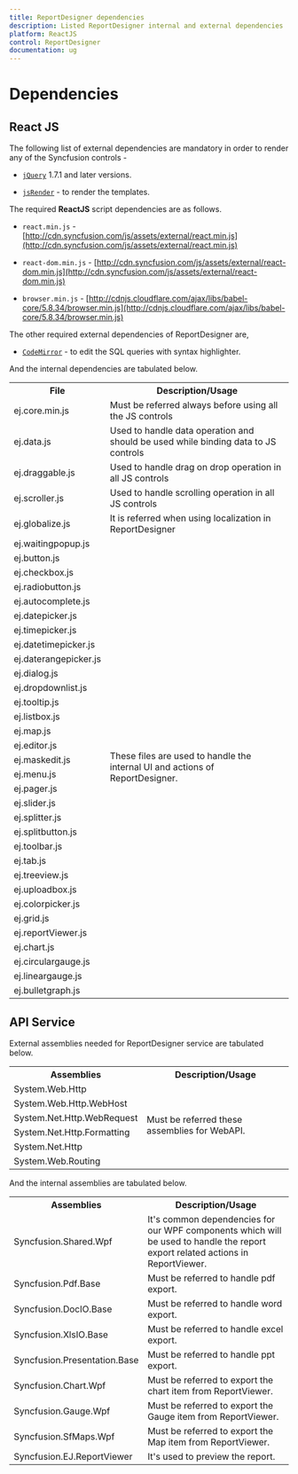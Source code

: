 ```yaml
---
title: ReportDesigner dependencies
description: Listed ReportDesigner internal and external dependencies
platform: ReactJS
control: ReportDesigner
documentation: ug
---
```

# Dependencies

## React JS

The following list of external dependencies are mandatory in order to render any of the Syncfusion controls - 

* [`jQuery`](http://jquery.com "jQuery") 1.7.1 and later versions.

* [`jsRender`](https://github.com/borismoore/jsrender "jsRender") - to render the templates.

The required **ReactJS** script dependencies are as follows.

* `react.min.js` - [http://cdn.syncfusion.com/js/assets/external/react.min.js](http://cdn.syncfusion.com/js/assets/external/react.min.js)

* `react-dom.min.js` - [http://cdn.syncfusion.com/js/assets/external/react-dom.min.js](http://cdn.syncfusion.com/js/assets/external/react-dom.min.js)

* `browser.min.js` - [http://cdnjs.cloudflare.com/ajax/libs/babel-core/5.8.34/browser.min.js](http://cdnjs.cloudflare.com/ajax/libs/babel-core/5.8.34/browser.min.js)

The other required external dependencies of ReportDesigner are,

* [`CodeMirror`](https://github.com/codemirror/CodeMirror "CodeMirror") - to edit the SQL queries with syntax highlighter.

And the internal dependencies are tabulated below.

<table>
    <tr>
        <th>
            File
        </th>
        <th>
            Description/Usage
        </th>
    </tr>
    <tr>
        <td>
            ej.core.min.js
        </td>
        <td>
            Must be referred always before using all the JS controls
        </td>
    </tr>
    <tr>
        <td>
            ej.data.js
        </td>
        <td>
            Used to handle data operation and should be used while binding data to JS controls
        </td>
    </tr>
    <tr>
        <td>
            ej.draggable.js
        </td>
        <td>
          Used to handle drag on drop operation in all JS controls
        </td>
    </tr>
    <tr>
        <td>
            ej.scroller.js
        </td>
        <td>
           Used to handle scrolling operation in all JS controls
        </td>
    </tr>
    <tr>
        <td>
            ej.globalize.js
        </td>
        <td>
          It is referred when using localization in ReportDesigner
        </td>
    </tr>
    <tr>
        <td>
            ej.waitingpopup.js
        </td>
        <td rowspan="32">
        These files are used to handle the internal UI and actions of ReportDesigner.
        </td>
    </tr>
    <tr>
        <td>
            ej.button.js
        </td>
    </tr>
    <tr>
        <td>
            ej.checkbox.js
        </td>
    </tr>
    <tr>
        <td>
            ej.radiobutton.js
        </td>
    </tr>
    <tr>
        <td>
            ej.autocomplete.js
        </td>
    </tr>
    <tr>
        <td>
            ej.datepicker.js
        </td>
    </tr>
    <tr>
        <td>
            ej.timepicker.js
        </td>
    </tr>
    <tr>
        <td>
            ej.datetimepicker.js
        </td>
    </tr>
    <tr>
        <td>
            ej.daterangepicker.js
        </td>
    </tr>
    <tr>
        <td>
            ej.dialog.js
        </td>
    </tr>
    <tr>
        <td>
            ej.dropdownlist.js
        </td>
    </tr>
    <tr>
        <td>
            ej.tooltip.js
        </td>
    </tr>
    <tr>
        <td>
            ej.listbox.js
        </td>
    </tr>
    <tr>
        <td>
            ej.map.js
        </td>
    </tr>
    <tr>
        <td>
            ej.editor.js
        </td>
    </tr>
    <tr>
        <td>
            ej.maskedit.js
        </td>
    </tr>
    <tr>
        <td>
            ej.menu.js
        </td>
    </tr>
    <tr>
        <td>
            ej.pager.js
        </td>
    </tr>
    <tr>
        <td>
            ej.slider.js
        </td>
    </tr>
    <tr>
        <td>
            ej.splitter.js
        </td>
    </tr>        
    <tr>
        <td>
            ej.splitbutton.js
        </td>
    </tr>
    <tr>
        <td>
            ej.toolbar.js
        </td>
    </tr>
    <tr>
        <td>
            ej.tab.js
        </td>
    </tr>
    <tr>
        <td>
            ej.treeview.js
        </td>
    </tr>
    <tr>
        <td>
            ej.uploadbox.js
        </td>
    </tr>
    <tr>
        <td>
            ej.colorpicker.js
        </td>
    </tr>
    <tr>
        <td>
            ej.grid.js
        </td>
    </tr>
    <tr>
        <td>
            ej.reportViewer.js
        </td>
    </tr>
    <tr>
        <td>
            ej.chart.js
        </td>
    </tr>
    <tr>
        <td>
            ej.circulargauge.js
        </td>
    </tr>
    <tr>
        <td>
            ej.lineargauge.js
        </td>
    </tr>
    <tr>
        <td>
            ej.bulletgraph.js
        </td>
    </tr>

</table>

## API Service

External assemblies needed for ReportDesigner service are tabulated below.

<table>
    <tr>
        <th>
            Assemblies
        </th>
        <th>
            Description/Usage
        </th>
    </tr>
    <tr>
        <td>
            System.Web.Http
        </td>
        <td rowspan="6">
            Must be referred these assemblies for WebAPI.
        </td>
    </tr>
    <tr>
        <td>
            System.Web.Http.WebHost
        </td>
    </tr>
    <tr>
        <td>
            System.Net.Http.WebRequest
        </td>
    </tr>
    <tr>
        <td>
            System.Net.Http.Formatting
        </td>
    </tr>
    <tr>
        <td>
            System.Net.Http
        </td>
    </tr>    
    <tr>
        <td>
            System.Web.Routing
        </td>
    </tr>        
</table>

And the internal assemblies are tabulated below.

<table>
    <tr>
        <th>
            Assemblies
        </th>
        <th>
            Description/Usage
        </th>
    </tr>
    <tr>
        <td>
            Syncfusion.Shared.Wpf
        </td>
        <td>
            It's common dependencies for our WPF components which will be used to handle the report export related actions in ReportViewer.
        </td>
    </tr>
    <tr>
        <td>
           Syncfusion.Pdf.Base
        </td>
        <td>
          Must be referred to handle pdf export.
        </td>        
    </tr>
    <tr>
        <td>
            Syncfusion.DocIO.Base
        </td>
        <td>
          Must be referred to handle word export.        
        </td>        
    </tr>
    <tr>
        <td>
            Syncfusion.XlsIO.Base
        </td>
        <td>
          Must be referred to handle excel export.        
        </td>        
    </tr>
    <tr>
        <td>
            Syncfusion.Presentation.Base
        </td>
        <td>
          Must be referred to handle ppt export.        
        </td>        
    </tr>
    <tr>
        <td>
            Syncfusion.Chart.Wpf
        </td>
        <td>
          Must be referred to export the chart item from ReportViewer.        
        </td>        
    </tr>
    <tr>
        <td>
            Syncfusion.Gauge.Wpf
        </td>
        <td>
          Must be referred to export the Gauge item from ReportViewer.                
        </td>        
    </tr>
    <tr>
        <td>
            Syncfusion.SfMaps.Wpf
        </td>
        <td>
          Must be referred to export the Map item from ReportViewer.                
        </td>        
    </tr>
    <tr>
        <td>
            Syncfusion.EJ.ReportViewer
        </td>
        <td>
          It's used to preview the report.        
        </td>        
    </tr>
    
</table>
